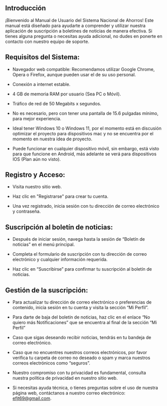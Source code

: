 

## Introducción 

 

¡Bienvenido al Manual de Usuario del Sistema Nacional de Ahorros! Este manual está diseñado para ayudarte a comprender y utilizar nuestra aplicación de suscripción a boletines de noticias de manera efectiva. Si tienes alguna pregunta o necesitas ayuda adicional, no dudes en ponerte en contacto con nuestro equipo de soporte. 

 

## Requisitos del Sistema: 

 

- Navegador web compatible: Recomendamos utilizar Google Chrome, Opera o Firefox, aunque pueden usar el de su uso personal. 

 

- Conexión a internet estable. 

 

- 4 GB de memoria RAM por usuario (Sea PC o Móvil). 

 

- Tráfico de red de 50 Megabits x segundos. 

 

- No es necesario, pero con tener una pantalla de 15.6 pulgadas mínimo, para mejor experiencia. 

 

- Ideal tener Windows 10 o Windows 11, por el momento está en discusión optimizar el proyecto para dispositivos mac y no se encuentra por el momento en nuestra idea de proyecto. 

 

- Puede funcionar en cualquier dispositivo móvil, sin embargo, está visto para que funcione en Android, más adelante se verá para dispositivos IOS (Plan aún no visto). 

 
## Registro y Acceso:

- Visita nuestro sitio web.

- Haz clic en "Registrarse" para crear tu cuenta.
 
- Una vez registrado, inicia sesión con tu dirección de correo electrónico y contraseña.
  

## Suscripción al boletín de noticias: 

 

- Después de iniciar sesión, navega hasta la sesión de “Boletín de noticias” en el menú principal. 

 

- Completa el formulario de suscripción con tu dirección de correo electrónico y cualquier información requerida. 

 

- Haz clic en “Suscribirse” para confirmar tu suscripción al boletín de noticias. 

 

## Gestión de la suscripción: 

 

- Para actualizar tu dirección de correo electrónico o preferencias de contenido, inicia sesión en tu cuenta y visita la sección “Mi Perfil”. 

 

- Para darte de baja del boletín de noticias, haz clic en el enlace “No quiero más Notificaciones” que se encuentra al final de la sección “Mi Perfil” 

 

- Caso que sigas deseando recibir noticias, tendrás en tu bandeja de correo electrónico. 

 

- Caso que no encuentres nuestros correos electrónicos, por favor verifica tu carpeta de correo no deseado o spam y marca nuestros correos electrónicos como “seguros”. 

 

- Nuestro compromiso con tu privacidad es fundamental, consulta nuestra política de privacidad en nuestro sitio web.  

 

- Si necesitas ayuda técnica, o tienes preguntas sobre el uso de nuestra página web, contáctanos a nuestro correo electrónico: efjt69@gmail.com.  